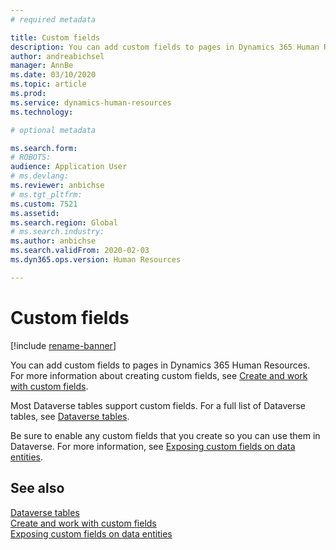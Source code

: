 ```yaml
---
# required metadata

title: Custom fields
description: You can add custom fields to pages in Dynamics 365 Human Resources. 
author: andreabichsel
manager: AnnBe
ms.date: 03/10/2020
ms.topic: article
ms.prod: 
ms.service: dynamics-human-resources
ms.technology: 

# optional metadata

ms.search.form: 
# ROBOTS: 
audience: Application User
# ms.devlang: 
ms.reviewer: anbichse
# ms.tgt_pltfrm: 
ms.custom: 7521
ms.assetid: 
ms.search.region: Global
# ms.search.industry: 
ms.author: anbichse
ms.search.validFrom: 2020-02-03
ms.dyn365.ops.version: Human Resources

---
```


# Custom fields

[!include [rename-banner](~/includes/cc-data-platform-banner.md)]

You can add custom fields to pages in Dynamics 365 Human Resources. For more information about creating custom fields, see [Create and work with custom fields](https://docs.microsoft.com/dynamics365/unified-operations/fin-and-ops/get-started/user-defined-fields).

Most Dataverse tables support custom fields. For a full list of Dataverse tables, see [Dataverse tables](https://docs.microsoft.com/dynamics365/human-resources/hr-developer-entities). 

Be sure to enable any custom fields that you create so you can use them in Dataverse. For more information, see [Exposing custom fields on data entities](https://docs.microsoft.com/dynamics365/unified-operations/fin-and-ops/get-started/user-defined-fields#exposing-custom-fields-on-data-entities).

## See also

[Dataverse tables](https://docs.microsoft.com/dynamics365/human-resources/hr-developer-entities)</br>
[Create and work with custom fields](https://docs.microsoft.com/dynamics365/unified-operations/fin-and-ops/get-started/user-defined-fields)</br>
[Exposing custom fields on data entities](https://docs.microsoft.com/dynamics365/unified-operations/fin-and-ops/get-started/user-defined-fields#exposing-custom-fields-on-data-entities)